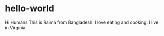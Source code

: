 # hello-world

Hi Humans
This is Raima from Bangladesh. I love eating and cooking. 
I live in Virginia.
